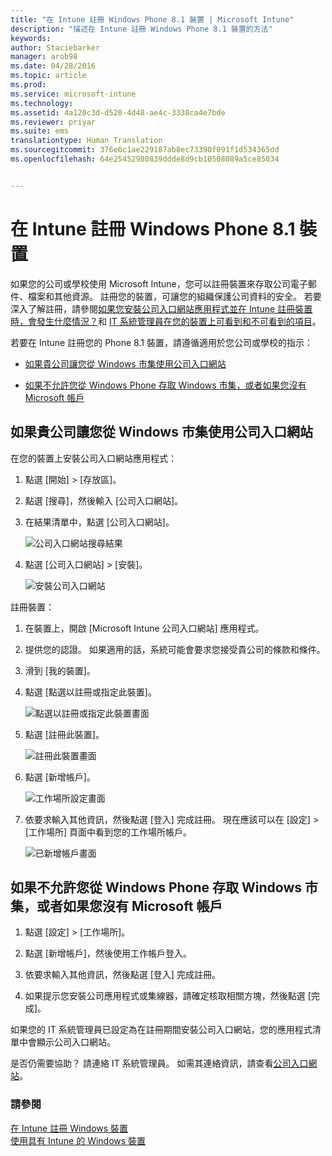 ```yaml
---
title: "在 Intune 註冊 Windows Phone 8.1 裝置 | Microsoft Intune"
description: "描述在 Intune 註冊 Windows Phone 8.1 裝置的方法"
keywords: 
author: Staciebarker
manager: arob98
ms.date: 04/28/2016
ms.topic: article
ms.prod: 
ms.service: microsoft-intune
ms.technology: 
ms.assetid: 4a120c3d-d520-4d48-ae4c-3338ca4e7bde
ms.reviewer: priyar
ms.suite: ems
translationtype: Human Translation
ms.sourcegitcommit: 376e6c1ae229187ab8ec73390f091f1d534365dd
ms.openlocfilehash: 64e25452980839ddde8d9cb10508089a5ce85034


---
```



# 在 Intune 註冊 Windows Phone 8.1 裝置

如果您的公司或學校使用 Microsoft Intune，您可以註冊裝置來存取公司電子郵件、檔案和其他資源。 註冊您的裝置，可讓您的組織保護公司資料的安全。 若要深入了解註冊，請參閱[如果您安裝公司入口網站應用程式並在 Intune 註冊裝置時，會發生什麼情況？](what-happens-if-you-install-the-company-portal-app-and-enroll-your-device-in-intune-windows.md)和 [IT 系統管理員在您的裝置上可看到和不可看到的項目](what-can-your-it-administrator-see-when-you-enroll-your-device-in-intune-windows.md)。


若要在 Intune 註冊您的 Phone 8.1 裝置，請遵循適用於您公司或學校的指示：

-   [如果貴公司讓您從 Windows 市集使用公司入口網站](#if-your-company-lets-you-use-the-company-portal-from-the-windows-store)

-   [如果不允許您從 Windows Phone 存取 Windows 市集，或者如果您沒有 Microsoft 帳戶](#if-you-are-not-allowed-to-access-the-windows-store-from-your-windows-phone-or-if-you-do-not-have-a-microsoft-account)

## 如果貴公司讓您從 Windows 市集使用公司入口網站
在您的裝置上安裝公司入口網站應用程式：

1.  點選 [開始] &gt; [存放區]。

2.  點選 [搜尋]，然後輸入 [公司入口網站]。

3.  在結果清單中，點選 [公司入口網站]。

    ![公司入口網站搜尋結果](./media/WP81-1-CP-search-store-v2.png)

4.  點選 [公司入口網站] &gt; [安裝]。

    ![安裝公司入口網站](./media/WP81-2-CP-install-v2.png)

註冊裝置：

1.  在裝置上，開啟 [Microsoft Intune 公司入口網站] 應用程式。

2.  提供您的認證。 如果適用的話，系統可能會要求您接受貴公司的條款和條件。

3.  滑到 [我的裝置]。

4.  點選 [點選以註冊或指定此裝置]。

    ![點選以註冊或指定此裝置畫面](./media/WP81-enroll-1-swipe-my-devices.png)

5.  點選 [註冊此裝置]。

    ![註冊此裝置畫面](./media/WP81-enroll-2-enroll-this-device.png)

6.  點選 [新增帳戶]。

    ![工作場所設定畫面](./media/WP81-enroll-3-workplace-add-acct.png)

7.  依要求輸入其他資訊，然後點選 [登入] 完成註冊。 現在應該可以在 [設定] &gt; [工作場所] 頁面中看到您的工作場所帳戶。

    ![已新增帳戶畫面](./media/WP81-enroll-4-account-added.png)

## 如果不允許您從 Windows Phone 存取 Windows 市集，或者如果您沒有 Microsoft 帳戶

1.  點選 [設定] &gt; [工作場所]。

2.  點選 [新增帳戶]，然後使用工作帳戶登入。

3.  依要求輸入其他資訊，然後點選 [登入] 完成註冊。

4.  如果提示您安裝公司應用程式或集線器，請確定核取相關方塊，然後點選 [完成]。

如果您的 IT 系統管理員已設定為在註冊期間安裝公司入口網站，您的應用程式清單中會顯示公司入口網站。

是否仍需要協助？ 請連絡 IT 系統管理員。 如需其連絡資訊，請查看[公司入口網站](http://portal.manage.microsoft.com)。

### 請參閱
[在 Intune 註冊 Windows 裝置](enroll-your-device-in-intune-windows.md)</br>
[使用具有 Intune 的 Windows 裝置](using-your-windows-device-with-intune.md)




<!--HONumber=Jul16_HO3-->


